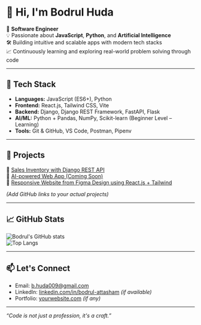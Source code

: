 # 👋 Hi, I'm Bodrul Huda

🎯 **Software Engineer**  
💡 Passionate about **JavaScript**, **Python**, and **Artificial Intelligence**  
🛠️ Building intuitive and scalable apps with modern tech stacks  
📈 Continuously learning and exploring real-world problem solving through code  

---

## 🧠 Tech Stack

- **Languages:** JavaScript (ES6+), Python  
- **Frontend:** React.js, Tailwind CSS, Vite  
- **Backend:** Django, Django REST Framework, FastAPI, Flask  
- **AI/ML:** Python + Pandas, NumPy, Scikit-learn (Beginner Level – Learning)  
- **Tools:** Git & GitHub, VS Code, Postman, Pipenv  

---

## 🚀 Projects

🔹 [Sales Inventory with Django REST API](#)  
🔹 [AI-powered Web App (Coming Soon)](#)  
🔹 [Responsive Website from Figma Design using React.js + Tailwind](#)

*(Add GitHub links to your actual projects)*

---

## 📈 GitHub Stats

![Bodrul's GitHub stats](https://github-readme-stats.vercel.app/api?username=bodrul-huda&show_icons=true&theme=radical)  
![Top Langs](https://github-readme-stats.vercel.app/api/top-langs/?username=bodrul-huda&layout=compact&theme=radical)

---

## 📫 Let's Connect

- Email: [b.huda009@gmail.com](mailto:your.email@example.com)  
- LinkedIn: [linkedin.com/in/bodrul-attasham](https://linkedin.com/in/bodrulhuda) *(if available)*  
- Portfolio: [yourwebsite.com](https://yourwebsite.com) *(if any)*

---

_“Code is not just a profession, it's a craft.”_
